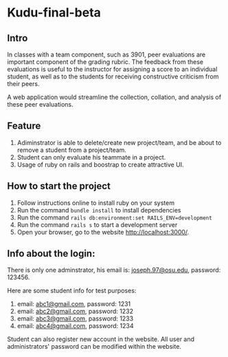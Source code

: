 # Kudu-final-beta
## Intro
In classes with a team component, such as 3901, peer evaluations are important component of the grading rubric. The feedback from these evaluations is useful to the instructor for assigning a score to an individual student, as well as to the students for receiving constructive criticism from their peers.

A web application would streamline the collection, collation, and analysis of these peer evaluations.

## Feature
1. Adiminstrator is able to delete/create new project/team, and be about to remove a student from a project/team.
2. Student can only evaluate his teammate in a project.
3. Usage of ruby on rails and boostrap to create attractive UI.

## How to start the project
1. Follow instructions online to install ruby on your system
2. Run the command `bundle install` to install dependencies
3. Run the command `rails db:environment:set RAILS_ENV=development`
4. Run the command `rails s` to start a development server
5. Open your browser, go to the website [http://localhost:3000/](http://localhost:3000/).

## Info about the login: 
There is only one adminstrator, his email is: joseph.97@osu.edu, password: 123456.

Here are some student info for test purposes:
1. email: abc1@gmail.com, password: 1231
2. email: abc2@gmail.com, password: 1232
3. email: abc3@gmail.com, password: 1233
4. email: abc4@gmail.com, password: 1234

Student can also register new account in the website. All user and administrators' password can be modified within the website.

